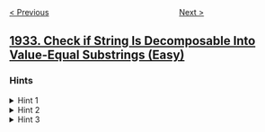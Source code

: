 <!--|This file generated by command(leetcode description); DO NOT EDIT.    |-->
<!--+----------------------------------------------------------------------+-->
<!--|@author    openset <openset.wang@gmail.com>                           |-->
<!--|@link      https://github.com/openset                                 |-->
<!--|@home      https://github.com/openset/leetcode                        |-->
<!--+----------------------------------------------------------------------+-->

[< Previous](../merge-bsts-to-create-single-bst "Merge BSTs to Create Single BST")
　　　　　　　　　　　　　　　　
[Next >](../confirmation-rate "Confirmation Rate")

## [1933. Check if String Is Decomposable Into Value-Equal Substrings (Easy)](https://leetcode.com/problems/check-if-string-is-decomposable-into-value-equal-substrings "判断字符串是否可分解为值均等的子串")



### Hints
<details>
<summary>Hint 1</summary>
Keep looking for 3-equals, if you find a 3-equal, keep going. If you don't find a 3-equal, check if it is a 2-equal.
</details>

<details>
<summary>Hint 2</summary>
Make sure that it is the only 2-equal.
</details>

<details>
<summary>Hint 3</summary>
If it is neither a 3-equal nor a 2-equal, then it is impossible.
</details>
